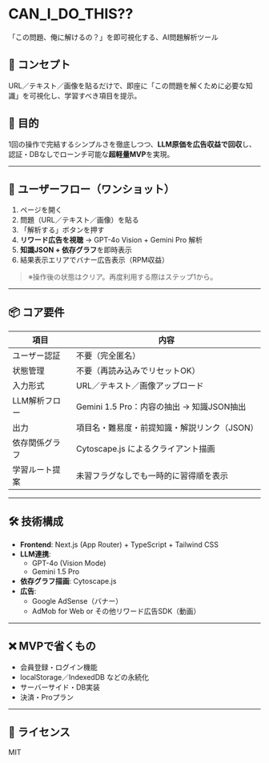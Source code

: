 # CAN_I_DO_THIS??

「この問題、俺に解けるの？」を即可視化する、AI問題解析ツール

## 🎯 コンセプト

URL／テキスト／画像を貼るだけで、即座に「この問題を解くために必要な知識」を可視化し、学習すべき項目を提示。

## 🧭 目的

1回の操作で完結するシンプルさを徹底しつつ、**LLM原価を広告収益で回収**し、認証・DBなしでローンチ可能な**超軽量MVP**を実現。

---

## 🚀 ユーザーフロー（ワンショット）

1. ページを開く  
2. 問題（URL／テキスト／画像）を貼る  
3. 「解析する」ボタンを押す  
4. **リワード広告を視聴** → GPT-4o Vision + Gemini Pro 解析  
5. **知識JSON + 依存グラフ**を即時表示  
6. 結果表示エリアでバナー広告表示（RPM収益）

> ※操作後の状態はクリア。再度利用する際はステップ1から。

---

## 📦 コア要件

| 項目 | 内容 |
|------|------|
| ユーザー認証 | 不要（完全匿名） |
| 状態管理 | 不要（再読み込みでリセットOK） |
| 入力形式 | URL／テキスト／画像アップロード |
| LLM解析フロー | Gemini 1.5 Pro：内容の抽出 -> 知識JSON抽出 |
| 出力 | 項目名・難易度・前提知識・解説リンク（JSON） |
| 依存関係グラフ | Cytoscape.js によるクライアント描画 |
| 学習ルート提案 | 未習フラグなしでも一時的に習得順を表示 |

---

## 🛠 技術構成

- **Frontend**: Next.js (App Router) + TypeScript + Tailwind CSS
- **LLM連携**:
  - GPT-4o (Vision Mode)
  - Gemini 1.5 Pro
- **依存グラフ描画**: Cytoscape.js
- **広告**:
  - Google AdSense（バナー）
  - AdMob for Web or その他リワード広告SDK（動画）

---

## ❌ MVPで省くもの

- 会員登録・ログイン機能
- localStorage／IndexedDB などの永続化
- サーバーサイド・DB実装
- 決済・Proプラン

---

## 📄 ライセンス

MIT
